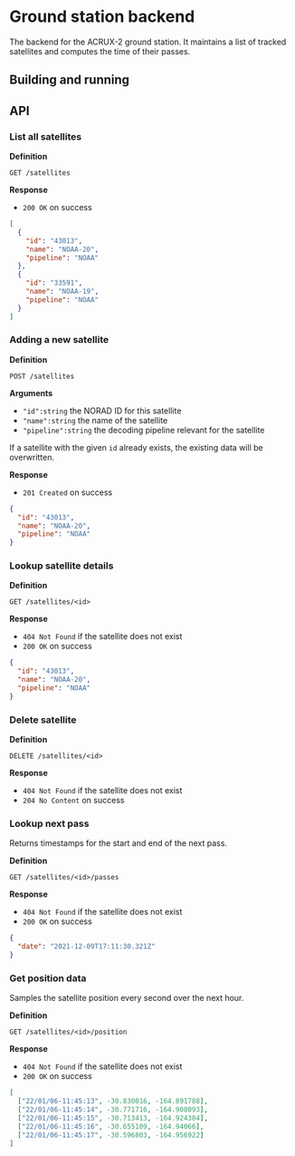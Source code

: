 # Ground station backend

The backend for the ACRUX-2 ground station. It maintains a list of tracked satellites and computes the time of their passes.

## Building and running

## API

### List all satellites

**Definition**

`GET /satellites`

**Response**

- `200 OK` on success

```json
[
  {
    "id": "43013",
    "name": "NOAA-20",
    "pipeline": "NOAA"
  },
  {
    "id": "33591",
    "name": "NOAA-19",
    "pipeline": "NOAA"
  }
]
```

### Adding a new satellite

**Definition**

`POST /satellites`

**Arguments**

- `"id":string` the NORAD ID for this satellite
- `"name":string` the name of the satellite
- `"pipeline":string` the decoding pipeline relevant for the satellite

If a satellite with the given `id` already exists, the existing data will be overwritten.

**Response**

- `201 Created` on success

```json
{
  "id": "43013",
  "name": "NOAA-20",
  "pipeline": "NOAA"
}
```

### Lookup satellite details

**Definition**

`GET /satellites/<id>`

**Response**

- `404 Not Found` if the satellite does not exist
- `200 OK` on success

```json
{
  "id": "43013",
  "name": "NOAA-20",
  "pipeline": "NOAA"
}
```

### Delete satellite

**Definition**

`DELETE /satellites/<id>`

**Response**

- `404 Not Found` if the satellite does not exist
- `204 No Content` on success

### Lookup next pass

Returns timestamps for the start and end of the next pass.

**Definition**

`GET /satellites/<id>/passes`

**Response**

- `404 Not Found` if the satellite does not exist
- `200 OK` on success

```json
{
  "date": "2021-12-09T17:11:30.321Z"
}
```

### Get position data

Samples the satellite position every second over the next hour.

**Definition**

`GET /satellites/<id>/position`

**Response**

- `404 Not Found` if the satellite does not exist
- `200 OK` on success

```json
[
  ["22/01/06-11:45:13", -30.830016, -164.891788],
  ["22/01/06-11:45:14", -30.771716, -164.908093],
  ["22/01/06-11:45:15", -30.713413, -164.924384],
  ["22/01/06-11:45:16", -30.655109, -164.94066],
  ["22/01/06-11:45:17", -30.596803, -164.956922]
]
```
